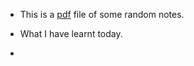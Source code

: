 
- This is a [pdf](https://nawal99.github.io/assets/pdfs/random%20notes.pdf) file of some random notes.

- What I have learnt today.

- 

